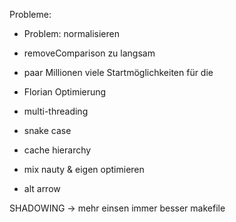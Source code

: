 Probleme:
- Problem: normalisieren
- removeComparison zu langsam
- paar Millionen viele Startmöglichkeiten für die 


- Florian Optimierung
- multi-threading
- snake case
- cache hierarchy
- mix nauty & eigen optimieren

- alt arrow


SHADOWING -> mehr einsen immer besser
makefile
